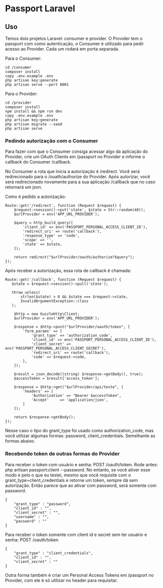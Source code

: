 # Passport Laravel

## Uso
Temos dois projetos Laravel: consumer e provider. O Provider tem o passport com como autenticação, o Consumer é utilizado para pedir acesso ao Provider. Cada um rodará em porta separada.

Para o Consumer:
````
cd /consumer
composer install
copy .env.example .env
php artisan key:generate
php artisan serve --port 8001
````

Para o Provider:
````
cd /provider
composer install
npm install && npm run dev
copy .env.example .env
php artisan key:generate
php artisan migrate --seed
php artisan serve
````

### Pedindo autorização com o Consumer

Para fazer com que o Consumer consiga acessar algo da aplicação do Provider, crie um OAuth Clients em /passport no Provider e informe o callback do Consumer /callback.

No Consumer a rota que inicia a autorização é /redirect. Você será redirecionado para o /ouath/authorize do Provider. Após autorizar, você será redirecionado novamente para a sua aplicação /callback que no caso retornará um json.

Como é pedido a autorização:
````
Route::get('/redirect', function (Request $request) {
    $request->session()->put('state', $state = Str::random(40));
    $urlProvider = env('APP_URL_PROVIDER');

    $query = http_build_query([
        'client_id' => env('PASSPORT_PERSONAL_ACCESS_CLIENT_ID'),
        'redirect_uri' => route('callback'),
        'response_type' => 'code',
        'scope' => '',
        'state' => $state,
    ]);

    return redirect("$urlProvider/oauth/authorize?$query");
});
````

Após receber a autorização, essa rota de callback é chamada:

````
Route::get('/callback', function (Request $request) {
   $state = $request->session()->pull('state');

   throw_unless(
       strlen($state) > 0 && $state === $request->state,
       InvalidArgumentException::class
   );

    $http = new GuzzleHttp\Client;
    $urlProvider = env('APP_URL_PROVIDER');

    $response = $http->post("$urlProvider/oauth/token", [
        'form_params' => [
            'grant_type' => 'authorization_code',
            'client_id' => env('PASSPORT_PERSONAL_ACCESS_CLIENT_ID'),
            'client_secret' => env('PASSPORT_PERSONAL_ACCESS_CLIENT_SECRET'),
            'redirect_uri' => route('callback'),
            'code' => $request->code,
        ],
    ]);

    $result = json_decode((string) $response->getBody(), true);
    $accessToken = $result['access_token'];

    $response = $http->get("$urlProvider/api/teste", [
        'headers' => [
            'Authorization' => "Bearer $accessToken",
            'Accept'     => 'application/json',
        ]
    ]);

    return $response->getBody();
});
````

Nesse caso o tipo do grant_type foi usado como authorization_code, mas você utilizar algumas formas: password, client_credentials. Semelhante as formas abaixo.


### Recebendo token de outras formas do Provider
Para receber o token com usuário e senha: POST /oauth/token. Rode antes: php artisan passport:client --password. No entanto, se você ativer esse modo e pelo o que eu testei, mesmo que você requisite com o grant_type=client_credentials e retorne um token, sempre dá sem autorização. Então parece que ao ativar com password, será somente com password.

````
{
	"grant_type" : "password",
	"client_id" : "",
	"client_secret" : "",
	"username" : "",
	"password" : ""
}
````

Para receber o token somente com client id e secret sem ter usuário e senha: POST /oauth/token
````
{
	"grant_type" : "client_credentials",
	"client_id" : "",
	"client_secret" : ""
}
````
Outra forma também é criar um Personal Access Tokens em /passport no Provider, com ele é só utilizar no header para requisitar.
